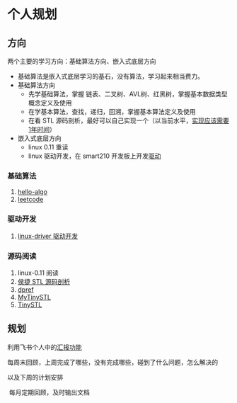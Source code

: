 # 个人规划

## 方向

两个主要的学习方向：基础算法方向、嵌入式底层方向

- 基础算法是嵌入式底层学习的基石，没有算法，学习起来相当费力。
- 基础算法方向
  - 先学基础算法，掌握 链表、二叉树、AVL树、红黑树，掌握基本数据类型概念定义及使用
  - 在学基本算法，查找，递归，回溯，掌握基本算法定义及使用
  - 在看 STL 源码剖析，最好可以自己实现一个（以当前水平，[实现应该需要1年时间](https://github.com/Alinshans/MyTinySTL/issues/97#issuecomment-1116917816)）
- 嵌入式底层方向
  - linux 0.11 重读
  - linux 驱动开发，在 smart210 开发板上开发[驱动](https://github.com/Gonglja/linux-driver)



### 基础算法

1. [hello-algo](https://www.hello-algo.com/)
2. [leetcode](https://leetcode.cn/)



### 驱动开发

1. [linux-driver 驱动开发](https://github.com/Gonglja/linux-driver)



### 源码阅读

1. linux-0.11 阅读
2. [侯捷 STL 源码剖析](https://github.com/SilverMaple/STLSourceCodeNote)
3. [dpref](https://github.com/baidu/dperf/blob/main/README-CN.md)
4. [MyTinySTL](https://github.com/Alinshans/MyTinySTL)
5. [TinySTL](https://github.com/zouxiaohang/TinySTL)



## 规划

利用飞书个人中的[汇报功能](https://oa.feishu.cn/report/record/entry)

​	每周末回顾，上周完成了哪些，没有完成哪些，碰到了什么问题，怎么解决的

以及下周的计划安排

​	每月定期回顾，及时输出文档





